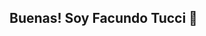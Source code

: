 ## Buenas! Soy Facundo Tucci 👋

<!--
⚡ Actualmente trabajo como junior .NET developer en TVsim, mi foco está en crecer mi conocimiento y performar a mi mejor nivel, todos los días.

Here are some ideas to get you started:

🛠️ Tecnologías y Herramientas que más uso:

![C#](https://raw.githubusercontent.com/devicons/devicon/master/icons/csharp/csharp-original.svg)
![SQL](https://raw.githubusercontent.com/devicons/devicon/master/icons/mysql/mysql-original.svg)
![.NET](https://img.shields.io/badge/-.NET-512BD4?style=flat&logo=dotnet&logoColor=white)

- 🌱 I’m currently learning ...
- 👯 I’m looking to collaborate on ...
- 🤔 I’m looking for help with ...
- 💬 Ask me about ...
- 📫 How to reach me: ...
- 😄 Pronouns: ...
- ⚡ Fun fact: ...
-->
